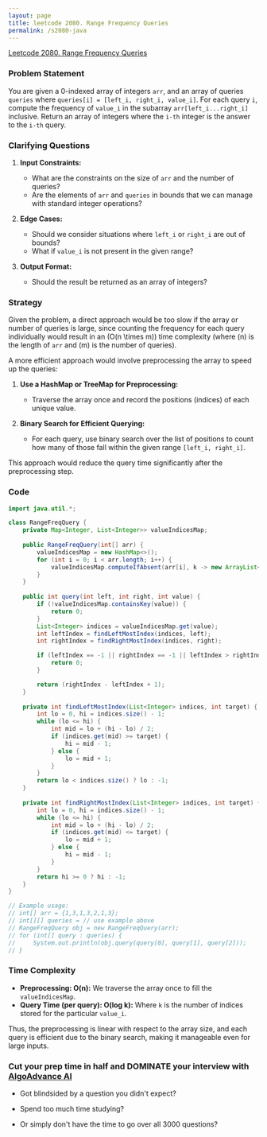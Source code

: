 ```yaml
---
layout: page
title: leetcode 2080. Range Frequency Queries
permalink: /s2080-java
---
```

[Leetcode 2080. Range Frequency Queries](https://algoadvance.github.io/algoadvance/l2080)
### Problem Statement
You are given a 0-indexed array of integers `arr`, and an array of queries `queries` where `queries[i] = [left_i, right_i, value_i]`. For each query `i`, compute the frequency of `value_i` in the subarray `arr[left_i...right_i]` inclusive. Return an array of integers where the `i-th` integer is the answer to the `i-th` query.

### Clarifying Questions
1. **Input Constraints:**
   - What are the constraints on the size of `arr` and the number of queries?
   - Are the elements of `arr` and `queries` in bounds that we can manage with standard integer operations?

2. **Edge Cases:**
   - Should we consider situations where `left_i` or `right_i` are out of bounds?
   - What if `value_i` is not present in the given range?

3. **Output Format:**
   - Should the result be returned as an array of integers?

### Strategy
Given the problem, a direct approach would be too slow if the array or number of queries is large, since counting the frequency for each query individually would result in an \(O(n \times m)\) time complexity (where \(n\) is the length of `arr` and \(m\) is the number of queries).

A more efficient approach would involve preprocessing the array to speed up the queries:
1. **Use a HashMap or TreeMap for Preprocessing:**
   - Traverse the array once and record the positions (indices) of each unique value.
   
2. **Binary Search for Efficient Querying:**
   - For each query, use binary search over the list of positions to count how many of those fall within the given range `[left_i, right_i]`.
   
This approach would reduce the query time significantly after the preprocessing step.

### Code

```java
import java.util.*;

class RangeFreqQuery {
    private Map<Integer, List<Integer>> valueIndicesMap;
    
    public RangeFreqQuery(int[] arr) {
        valueIndicesMap = new HashMap<>();
        for (int i = 0; i < arr.length; i++) {
            valueIndicesMap.computeIfAbsent(arr[i], k -> new ArrayList<>()).add(i);
        }
    }
    
    public int query(int left, int right, int value) {
        if (!valueIndicesMap.containsKey(value)) {
            return 0;
        }
        List<Integer> indices = valueIndicesMap.get(value);
        int leftIndex = findLeftMostIndex(indices, left);
        int rightIndex = findRightMostIndex(indices, right);

        if (leftIndex == -1 || rightIndex == -1 || leftIndex > rightIndex) {
            return 0;
        }

        return (rightIndex - leftIndex + 1);
    }
    
    private int findLeftMostIndex(List<Integer> indices, int target) {
        int lo = 0, hi = indices.size() - 1;
        while (lo <= hi) {
            int mid = lo + (hi - lo) / 2;
            if (indices.get(mid) >= target) {
                hi = mid - 1;
            } else {
                lo = mid + 1;
            }
        }
        return lo < indices.size() ? lo : -1;
    }
    
    private int findRightMostIndex(List<Integer> indices, int target) {
        int lo = 0, hi = indices.size() - 1;
        while (lo <= hi) {
            int mid = lo + (hi - lo) / 2;
            if (indices.get(mid) <= target) {
                lo = mid + 1;
            } else {
                hi = mid - 1;
            }
        }
        return hi >= 0 ? hi : -1;
    }
}

// Example usage:
// int[] arr = {1,3,1,3,2,1,3};
// int[][] queries = // use example above
// RangeFreqQuery obj = new RangeFreqQuery(arr);
// for (int[] query : queries) {
//     System.out.println(obj.query(query[0], query[1], query[2]));
// }
```

### Time Complexity
- **Preprocessing: O(n):** We traverse the array once to fill the `valueIndicesMap`.
- **Query Time (per query): O(log k):** Where `k` is the number of indices stored for the particular `value_i`.

Thus, the preprocessing is linear with respect to the array size, and each query is efficient due to the binary search, making it manageable even for large inputs.


### Cut your prep time in half and DOMINATE your interview with [AlgoAdvance AI](https://algoAdvance.com)

- Got blindsided by a question you didn't expect?

- Spend too much time studying?

- Or simply don't have the time to go over all 3000 questions?

